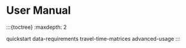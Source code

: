 # User Manual

:::{toctree}
:maxdepth: 2

quickstart
data-requirements
travel-time-matrices
advanced-usage
:::
